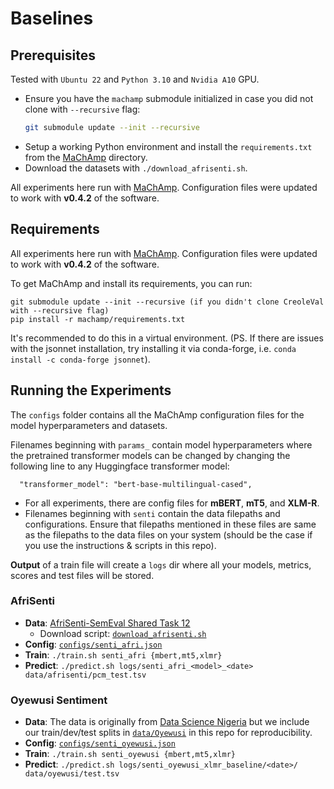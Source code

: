 # Baselines


## Prerequisites
Tested with `Ubuntu 22` and `Python 3.10` and `Nvidia A10` GPU.
- Ensure you have the `machamp` submodule initialized in case you did not clone with `--recursive` flag:
  ```bash
  git submodule update --init --recursive
  ```
- Setup a working Python environment and install the `requirements.txt` from the [MaChAmp](..) directory.
- Download the datasets with `./download_afrisenti.sh`.

All experiments here run with [MaChAmp](https://github.com/machamp-nlp/machamp.git). Configuration files were updated to work with **v0.4.2** of the software.


## Requirements
All experiments here run with [MaChAmp](https://github.com/machamp-nlp/machamp.git).  Configuration files were updated to work with **v0.4.2** of the software.

To get MaChAmp and install its requirements, you can run:

```
git submodule update --init --recursive (if you didn't clone CreoleVal with --recursive flag)
pip install -r machamp/requirements.txt
```

It's recommended to do this in a virtual environment.  (PS. If there are issues with the jsonnet installation, try installing it via conda-forge, i.e. `conda install -c conda-forge jsonnet`).


## Running the Experiments
The `configs` folder contains all the MaChAmp configuration files for the model hyperparameters and datasets.

Filenames beginning with `params_` contain model hyperparameters where the pretrained transformer models can be changed by changing the following line to any Huggingface transformer model:
  ```
    "transformer_model": "bert-base-multilingual-cased",
  ```
  - For all experiments, there are config files for **mBERT**, **mT5**, and **XLM-R**.
  - Filenames beginning with `senti` contain the data filepaths and configurations. Ensure that filepaths mentioned in these files are same as the filepaths to the data files on your system (should be the case if you use the instructions & scripts in this repo).

**Output** of a train file will create a `logs` dir where all your models, metrics, scores and test files will be stored.


### AfriSenti

- **Data**: [AfriSenti-SemEval Shared Task 12](https://github.com/afrisenti-semeval/afrisent-semeval-2023)
  - Download script: [`download_afrisenti.sh`](download_afrisenti.sh)
- **Config**: [`configs/senti_afri.json`](configs/senti_afri.json)
- **Train**: `./train.sh senti_afri {mbert,mt5,xlmr}`
- **Predict**: `./predict.sh logs/senti_afri_<model>_<date> data/afrisenti/pcm_test.tsv`

### Oyewusi Sentiment

- **Data**: The data is originally from [Data Science Nigeria](https://github.com/DataScienceNigeria/Research-Papers-by-Data-Science-Nigeria/tree/master/Semantic%20Enrichment%20of%20Nigerian%20Pidgin%20English%20for%20Contextual%20Sentiment%20Classification) but we include our train/dev/test splits in [`data/Oyewusi`](data/Oyewusi) in this repo for reproducibility. 
- **Config**: [`configs/senti_oyewusi.json`](configs/senti_oyewusi.json)
- **Train**: `./train.sh senti_oyewusi {mbert,mt5,xlmr}`
- **Predict**: `./predict.sh logs/senti_oyewusi_xlmr_baseline/<date>/ data/oyewusi/test.tsv`